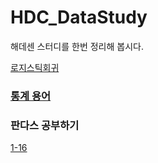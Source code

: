 # HDC_DataStudy
해데센 스터디를 한번 정리해 봅시다.

[로지스틱회귀](./Dict/4_Logistic.ipynb)

### [통계 용어](Dict.md)

### 판다스 공부하기
[1-16](./std_pd/1_16.ipynb)